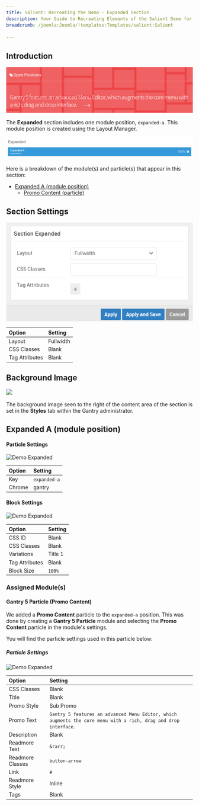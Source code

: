 ```yaml
---
title: Salient: Recreating the Demo - Expanded Section
description: Your Guide to Recreating Elements of the Salient Demo for Joomla
breadcrumb: /joomla:Joomla/!templates:Templates/salient:Salient

---
```


## Introduction

![](assets/demo_9.png)

The **Expanded** section includes one module position, `expanded-a`. This module position is created using the Layout Manager.

![](assets/home_expanded.png)

Here is a breakdown of the module(s) and particle(s) that appear in this section:

* [Expanded A (module position)](#expanded-a-(module-position))
    - [Promo Content (particle)](#gantry-5-particle-(promo-content))

## Section Settings

![](assets/demo_expanded_settings.png)

| Option         | Setting   |
| :-----         | :-----    |
| Layout         | Fullwidth |
| CSS Classes    | Blank     |
| Tag Attributes | Blank     |

## Background Image

![](demo_expanded_image.png)

The background image seen to the right of the content area of the section is set in the **Styles** tab within the Gantry administrator.

## Expanded A (module position)

#### Particle Settings

![Demo Expanded](demo_expanded_1.png)

| Option | Setting      |
| :----- | :-----       |
| Key    | `expanded-a` |
| Chrome | gantry       |

#### Block Settings

![Demo Expanded](demo_expanded_2.png)

| Option         | Setting |
| :-----         | :-----  |
| CSS ID         | Blank   |
| CSS Classes    | Blank   |
| Variations     | Title 1 |
| Tag Attributes | Blank   |
| Block Size     | `100%`  |

### Assigned Module(s)

#### Gantry 5 Particle (Promo Content)

We added a **Promo Content** particle to the `expanded-a` position. This was done by creating a **Gantry 5 Particle** module and selecting the **Promo Content** particle in the module's settings. 

You will find the particle settings used in this particle below:

##### Particle Settings

![Demo Expanded](demo_expanded_3.png)

| Option           | Setting                                                                                                          |
| :-----           | :-----                                                                                                           |
| CSS Classes      | Blank                                                                                                            |
| Title            | Blank                                                                                                            |
| Promo Style      | Sub Promo                                                                                                        |
| Promo Text       | `Gantry 5 features an advanced Menu Editor, which augments the core menu with a rich, drag and drop interface. ` |
| Description      | Blank                                                                                                            |
| Readmore Text    | `&rarr;`                                                                                                         |
| Readmore Classes | `button-arrow`                                                                                                   |
| Link             | `#`                                                                                                              |
| Readmore Style   | Inline                                                                                                           |
| Tags             | Blank                                                                                                            |
